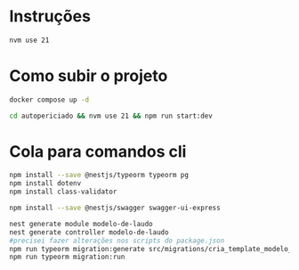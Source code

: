 # Instruções

```bash
nvm use 21
```

# Como subir o projeto

```bash
docker compose up -d

cd autopericiado && nvm use 21 && npm run start:dev
```

# Cola para comandos cli

```bash
npm install --save @nestjs/typeorm typeorm pg
npm install dotenv
npm install class-validator 

npm install --save @nestjs/swagger swagger-ui-express

nest generate module modelo-de-laudo
nest generate controller modelo-de-laudo
#precisei fazer alterações nos scripts do package.json
npm run typeorm migration:generate src/migrations/cria_template_modelo_laudo_franquiador_comum
npm run typeorm migration:run
```